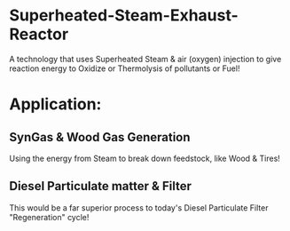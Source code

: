 # Superheated-Steam-Exhaust-Reactor
A technology that uses Superheated Steam & air (oxygen) injection to give reaction energy to Oxidize or Thermolysis of pollutants or Fuel!

# Application:
## SynGas & Wood Gas Generation
Using the energy from Steam to break down feedstock, like Wood & Tires!

## Diesel Particulate matter & Filter
This would be a far superior process to today's Diesel Particulate Filter "Regeneration" cycle!
